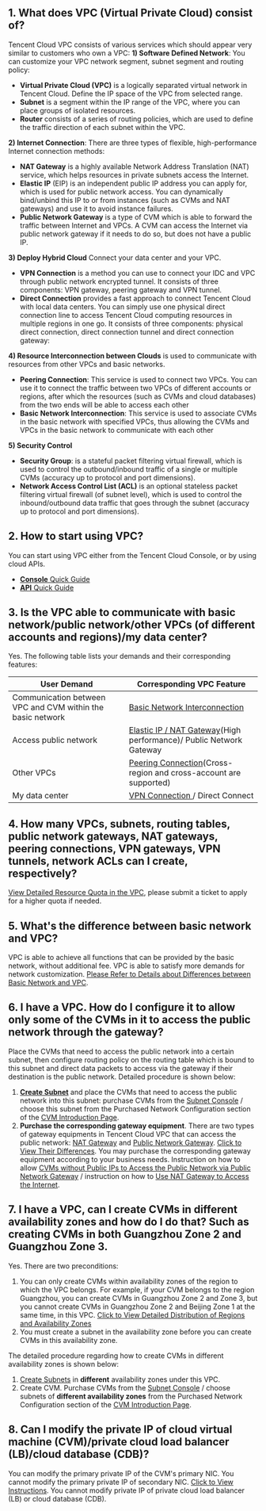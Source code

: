 ## 1. What does VPC (Virtual Private Cloud) consist of?
Tencent Cloud VPC consists of various services which should appear very similar to customers who own a VPC:
**1)  Software Defined Network**: You can customize your VPC network segment, subnet segment and routing policy:
- **Virtual Private Cloud (VPC)** is a logically separated virtual network in Tencent Cloud. Define the IP space of the VPC from selected range.
- **Subnet** is a segment within the IP range of the VPC, where you can place groups of isolated resources.
- **Router** consists of a series of routing policies, which are used to define the traffic direction of each subnet within the VPC.


**2)  Internet Connection**: There are three types of flexible, high-performance Internet connection methods:
- **NAT Gateway** is a highly available Network Address Translation (NAT) service, which helps resources in private subnets access the Internet.
- **Elastic IP** (EIP) is an independent public IP address you can apply for, which is used for public network access. You can dynamically bind/unbind this IP to or from instances (such as CVMs and NAT gateways) and use it to avoid instance failures.
- **Public Network Gateway** is a type of CVM which is able to forward the traffic between Internet and VPCs. A CVM can access the Internet via public network gateway if it needs to do so, but does not have a public IP.

**3)  Deploy Hybrid Cloud** Connect your data center and your VPC.
- **VPN Connection** is a method you can use to connect your IDC and VPC through public network encrypted tunnel. It consists of three components: VPN gateway, peering gateway and VPN tunnel.
- **Direct Connection** provides a fast approach to connect Tencent Cloud with local data centers. You can simply use one physical direct connection line to access Tencent Cloud computing resources in multiple regions in one go. It consists of three components: physical direct connection, direct connection tunnel and direct connection gateway:

**4) Resource Interconnection between Clouds** is used to communicate with resources from other VPCs and basic networks.
- **Peering Connection**: This service is used to connect two VPCs. You can use it to connect the traffic between two VPCs of different accounts or regions, after which the resources (such as CVMs and cloud databases) from the two ends will be able to access each other
- **Basic Network Interconnection**: This service is used to associate CVMs in the basic network with specified VPCs, thus allowing the CVMs and VPCs in the basic network to communicate with each other

**5)  Security Control**
- **Security Group**: is a stateful packet filtering virtual firewall, which is used to control the outbound/inbound traffic of a single or multiple CVMs (accuracy up to protocol and port dimensions).
- **Network Access Control List (ACL)** is an optional stateless packet filtering virtual firewall (of subnet level), which is used to control the inbound/outbound data traffic that goes through the subnet (accuracy up to protocol and port dimensions).



## 2. How to start using VPC?
You can start using VPC either from the Tencent Cloud Console, or by using cloud APIs.
- [**Console** Quick Guide](https://intl.cloud.tencent.com/document/product/215/8119)
- [**API** Quick Guide](https://intl.cloud.tencent.com/doc/api/245/5157)

## 3. Is the VPC able to communicate with basic network/public network/other VPCs (of different accounts and regions)/my data center?
Yes. The following table lists your demands and their corresponding features:

| User Demand | Corresponding VPC Feature |
|---------|---------|
| Communication between VPC and CVM within the basic network | [Basic Network Interconnection](https://intl.cloud.tencent.com/doc/product/215/5002) |
| Access public network | [Elastic IP / NAT Gateway](https://intl.cloud.tencent.com/doc/product/215/4975)(High performance)/ Public Network Gateway |
| Other VPCs | [Peering Connection](https://intl.cloud.tencent.com/doc/product/215/5000)(Cross-region and cross-account are supported) |
| My data center | [VPN Connection ](https://intl.cloud.tencent.com/doc/product/215/4956)/ Direct Connect |


## 4. How many VPCs, subnets, routing tables, public network gateways, NAT gateways, peering connections, VPN gateways, VPN tunnels, network ACLs can I create, respectively?
[View Detailed Resource Quota in the VPC](https://intl.cloud.tencent.com/doc/product/215/537), please submit a ticket to apply for a higher quota if needed.

## 5. What's the difference between basic network and VPC?
VPC is able to achieve all functions that can be provided by the basic network, without additional fee.
VPC is able to satisfy more demands for network customization. [Please Refer to Details about Differences between Basic Network and VPC](https://intl.cloud.tencent.com/doc/product/215/535#.E9.80.89.E6.8B.A9.E7.A7.81.E6.9C.89.E7.BD.91.E7.BB.9C-or-.E5.9F.BA.E7.A1.80.E7.BD.91.E7.BB.9C.EF.BC.9F).


## 6. I have a VPC. How do I configure it to allow only some of the CVMs in it to access the public network through the gateway?
Place the CVMs that need to access the public network into a certain subnet, then configure routing policy on the routing table which is bound to this subnet and direct data packets to access via the gateway if their destination is the public network. Detailed procedure is shown below:
1) **[Create Subnet](https://intl.cloud.tencent.com/doc/product/215/4927#.E6.96.B0.E5.A2.9E.E5.AD.90.E7.BD.91)** and place the CVMs that need to access the public network into this subnet: purchase CVMs from the [Subnet Console](https://console.cloud.tencent.com/vpc/subnet) / choose this subnet from the Purchased Network Configuration section of the [CVM Introduction Page](https://intl.cloud.tencent.com/product/cvm.html).
2) **Purchase the corresponding gateway equipment**. There are two types of gateway equipments in Tencent Cloud VPC that can access the public network: [NAT Gateway](https://intl.cloud.tencent.com/doc/product/215/4975) and [Public Network Gateway](https://intl.cloud.tencent.com/doc/product/215/4972). [Click to View Their Differences](https://intl.cloud.tencent.com/doc/product/215/4975#difference-between-nat-gateway-and-public-network-gateway). You may purchase the corresponding gateway equipment according to your business needs. Instruction on how to allow [CVMs without Public IPs to Access the Public Network via Public Network Gateway](https://intl.cloud.tencent.com/doc/product/215/4972#.E6.93.8D.E4.BD.9C.E6.8C.87.E5.8D.97) / instruction on how to [Use NAT Gateway to Access the Internet](https://intl.cloud.tencent.com/document/product/215/4975).

## 7. I have a VPC, can I create CVMs in different availability zones and how do I do that? Such as creating CVMs in both Guangzhou Zone 2 and Guangzhou Zone 3.
Yes. There are two preconditions:
1) You can only create CVMs within availability zones of the region to which the VPC belongs. For example, if your CVM belongs to the region Guangzhou, you can create CVMs in Guangzhou Zone 2 and Zone 3, but you cannot create CVMs in Guangzhou Zone 2 and Beijing Zone 1 at the same time, in this VPC. [Click to View Detailed Distribution of Regions and Availability Zones](https://intl.cloud.tencent.com/doc/product/215/4927#.E5.8F.AF.E7.94.A8.E5.8C.BA.EF.BC.88zone.EF.BC.89)
2) You must create a subnet in the availability zone before you can create CVMs in this availability zone.

The detailed procedure regarding how to create CVMs in different availability zones is shown below:
1) [Create Subnets](https://intl.cloud.tencent.com/doc/product/215/4927#.E6.96.B0.E5.A2.9E.E5.AD.90.E7.BD.91) in **different** availability zones under this VPC.
2) Create CVM. Purchase CVMs from the [Subnet Console](https://console.cloud.tencent.com/vpc/subnet) / choose subnets of **different availability zones** from the Purchased Network Configuration section of the [CVM Introduction Page](https://intl.cloud.tencent.com/product/cvm.html).

## 8. Can I modify the private IP of cloud virtual machine (CVM)/private cloud load balancer (LB)/cloud database (CDB)?
You can modify the primary private IP of the CVM's primary NIC. You cannot modify the primary private IP of secondary NIC. [Click to View Instructions](https://intl.cloud.tencent.com/document/product/215/30004).
You cannot modify private IP of private cloud load balancer (LB) or cloud database (CDB).

